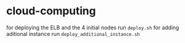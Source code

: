 # cloud-computing

for deploying the ELB and the 4 initial nodes run `deploy.sh`
for adding aditional instance run `deploy_additional_instance.sh`
